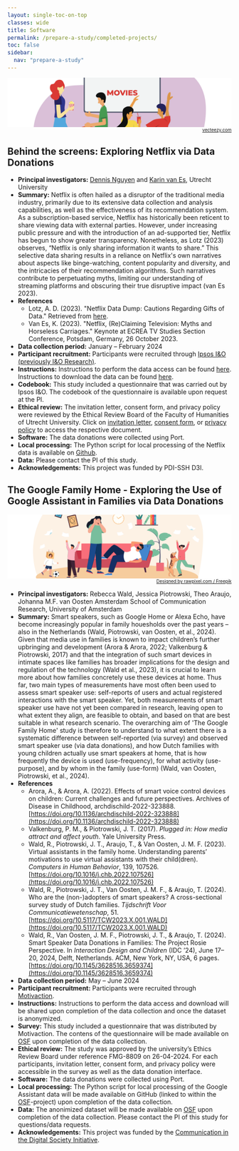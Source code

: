 ```yaml
---
layout: single-toc-on-top
classes: wide
title: Software
permalink: /prepare-a-study/completed-projects/
toc: false
sidebar:
  nav: "prepare-a-study"
---
```

 
<div style="text-align: right;">
  <img src="/assets/images/completed-projects/netflix-image.png" alt="alternative text" title="Vecteezy.com" style="display: block; margin: 0 auto;"/>
  <a href="https://vecteezy.com" style="font-size: 10px; display: block; text-align: right; margin-top: 0em;">vecteezy.com</a>
</div>

## Behind the screens: Exploring Netflix via Data Donations

- **Principal investigators:** [Dennis Nguyen](https://www.uu.nl/medewerkers/DNguyen1) and [Karin van Es](https://www.uu.nl/medewerkers/KFvanEs), Utrecht University
- **Summary:** Netflix is often hailed as a disruptor of the traditional media industry, primarily due to its extensive data collection and analysis capabilities, as well as the effectiveness of its recommendation system. As a subscription-based service, Netflix has historically been reticent to share viewing data with external parties. However, under increasing public pressure and with the introduction of an ad-supported tier, Netflix has begun to show greater transparency. Nonetheless, as Lotz (2023) observes, “Netflix is only sharing information it wants to share.” This selective data sharing results in a reliance on Netflix's own narratives about aspects like binge-watching, content popularity and diversity, and the intricacies of their recommendation algorithms. Such narratives contribute to perpetuating myths, limiting our understanding of streaming platforms and obscuring their true disruptive impact (van Es 2023).
- **References**
  - Lotz, A. D. (2023). "Netflix Data Dump: Cautions Regarding Gifts of Data." Retrieved from [here](https://www.linkedin.com/pulse/netflix-data-dump-cautions-regarding-gifts-amanda-lotz-sa7pf%3FtrackingId=dzRGj195SdOBwqZA%252BS62eA%253D%253D/?trackingId=dzRGj195SdOBwqZA%2BS62eA%3D%3D).
  - Van Es, K. (2023). "Netflix, (Re)Claiming Television: Myths and Horseless Carriages." Keynote at ECREA TV Studies Section Conference, Potsdam, Germany, 26 October 2023.
- **Data collection period:** January – February 2024
- **Participant recruitment:** Participants were recruited through [Ipsos I&O (previously I&O Research)](https://www.ioresearch.nl/).
- **Instructions:** Instructions to perform the data access can be found [here](/assets/documents/Netflix_instructions_request.pdf). Instructions to download the data can be found [here](/assets/documents/Netflix_instructions_download.pdf).
- **Codebook:** This study included a questionnaire that was carried out by Ipsos I&O. The codebook of the questionnaire is available upon request at the PI.
- **Ethical review:** The invitation letter, consent form, and privacy policy were reviewed by the Ethical Review Board of the Faculty of Humanities of Utrecht University. Click on [invitation letter](/assets/documents/Ethics_1_Invitation_email.pdf), [consent form](/assets/documents/Ethics_2_Consent.pdf), or [privacy policy](/assets/documents/Ethics_3_Privacy_policy.pdf) to access the respective document.
- **Software:** The data donations were collected using Port.
- **Local processing:** The Python script for local processing of the Netflix data is available on [Github](https://github.com/d3i-infra/port-pilot-netflix).
- **Data:** Please contact the PI of this study.
- **Acknowledgements:** This project was funded by PDI-SSH D3I.


## The Google Family Home - Exploring the Use of Google Assistant in Families via Data Donations

<div style="text-align: right;">
  <img src="/assets/images/completed-projects/family-image.png" alt="alternative text" title="Designed by rawpixel.com / Freepik" style="display: block; margin: 0 auto;"/>
  <a href="http://www.freepik.com" style="font-size: 10px; display: block; text-align: right; margin-top: 0em;">Designed by rawpixel.com / Freepik</a>
</div>

- **Principal investigators:** Rebecca Wald, Jessica Piotrowski, Theo Araujo, Johanna M.F. van Oosten
Amsterdam School of Communication Research, University of Amsterdam
- **Summary:** Smart speakers, such as Google Home or Alexa Echo, have become increasingly popular in family houesholds over the past years – also in the Netherlands (Wald, Piotrowski, van Oosten, et al., 2024). Given that media use in families is known to impact children’s further upbringing and development (Arora & Arora, 2022; Valkenburg & Piotrowski, 2017) and that the integration of such smart devices in intimate spaces like families has broader implications for the design and regulation of the technology (Wald et al., 2023), it is crucial to learn more about how families concretely use these devices at home. Thus far, two main types of measurements have most often been used to assess smart speaker use: self-reports of users and actual registered interactions with the smart speaker. Yet, both measurements of smart speaker use have not yet been compared in research, leaving open to what extent they align, are feasible to obtain, and based on that are best suitable in what research scenario. The overarching aim of 'The Google Family Home' study is therefore to understand to what extent there is a systematic difference between self-reported (via survey) and observed smart speaker use (via data donations), and how Dutch families with young children actually use smart speakers at home, that is how frequently the device is used (use-frequency), for what activity (use-purpose), and by whom in the family (use-form) (Wald, van Oosten, Piotrowski, et al., 2024).
- **References**
  - Arora, A., & Arora, A. (2022). Effects of smart voice control devices on children: Current challenges and future perspectives. Archives of Disease in Childhood, archdischild-2022-323888. [https://doi.org/10.1136/archdischild-2022-323888](https://doi.org/10.1136/archdischild-2022-323888)
  - Valkenburg, P. M., & Piotrowski, J. T. (2017). *Plugged in: How media attract and affect youth*. Yale University Press.
  - Wald, R., Piotrowski, J. T., Araujo, T., & Van Oosten, J. M. F. (2023). Virtual assistants in the family home. Understanding parents’ motivations to use virtual assistants with their child(dren). *Computers in Human Behavior*, 139, 107526. [https://doi.org/10.1016/j.chb.2022.107526](https://doi.org/10.1016/j.chb.2022.107526)
  - Wald, R., Piotrowski, J. T., Van Oosten, J. M. F., & Araujo, T. (2024). Who are the (non-)adopters of smart speakers? A cross-sectional survey study of Dutch families. *Tijdschrift Voor Communicatiewetenschap*, 51. [https://doi.org/10.5117/TCW2023.X.001.WALD](https://doi.org/10.5117/TCW2023.X.001.WALD)
  - Wald, R., Van Oosten, J. M. F., Piotrowski, J. T., & Araujo, T. (2024). Smart Speaker Data Donations in Families: The Project Rosie Perspective. In *Interaction Design and Children* (IDC ’24), June 17–20, 2024, Delft, Netherlands. ACM, New York, NY, USA, 6 pages. [https://doi.org/10.1145/3628516.3659374](https://doi.org/10.1145/3628516.3659374)
- **Data collection period:** May – June 2024
- **Participant recruitment:** Participants were recruited through [Motivaction](https://www.motivaction.nl/en/).
- **Instructions:** Instructions to perform the data access and download will be shared upon completion of the data collection and once the dataset is anonymized.
- **Survey:** This study included a questionnaire that was distributed by Motivaction. The contens of the questionnaire will be made available on [OSF](https://osf.io/hy3mj/) upon completion of the data collection.
- **Ethical review:** The study was approved by the university’s Ethics Review Board under reference FMG-8809 on 26-04-2024. For each participants, invitation letter, consent form, and privacy policy were accessible in the survey as well as the data donation interface.
- **Software:** The data donations were collected using Port.
- **Local processing:** The Python script for local processing of the Google Assistant data will be made available on GitHub (linked to within the [OSF](https://osf.io/hy3mj/)-project) upon completion of the data collection.
- **Data:** The anonimized dataset will be made available on [OSF](https://osf.io/hy3mj/) upon completion of the data collection. Please contact the PI of this study for questions/data requests.
- **Acknowledgements:** This project was funded by the [Communication in the Digital Society Initiative](https://www.uva.nl/en/about-the-uva/organisation/faculties/faculty-of-social-and-behavioural-sciences/communication-in-the-digital-society/communication-in-the-digital-society.html).